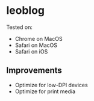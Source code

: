 # leoblog

Tested on:
- Chrome on MacOS
- Safari on MacOS
- Safari on iOS

## Improvements

- Optimize for low-DPI devices
- Optimize for print media
